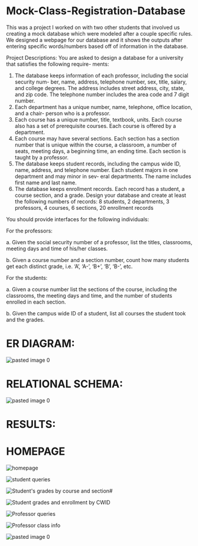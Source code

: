 # Mock-Class-Registration-Database
This was a project I worked on with two other students that involved us creating a mock database which were modeled after a couple specific rules. We designed a webpage for our database and it shows the outputs after entering specific words/numbers based off of information in the database.


Project Descriptions:
You are asked to design a database for a university that satisfies the following require-
ments:
1. The database keeps information of each professor, including the social security num-
ber, name, address, telephone number, sex, title, salary, and college degrees. The address
includes street address, city, state, and zip code. The telephone number includes the
area code and 7 digit number.
2. Each department has a unique number, name, telephone, office location, and a chair-
person who is a professor.
3. Each course has a unique number, title, textbook, units. Each course also has a set
of prerequisite courses. Each course is offered by a department.
4. Each course may have several sections. Each section has a section number that is
unique within the course, a classroom, a number of seats, meeting days, a beginning
time, an ending time. Each section is taught by a professor.
5. The database keeps student records, including the campus wide ID, name, address,
and telephone number. Each student majors in one department and may minor in sev-
eral departments. The name includes first name and last name.
6. The database keeps enrollment records. Each record has a student, a course section,
and a grade.
Design your database and create at least the following numbers of records:
8 students, 2 departments, 3 professors,
4 courses, 6 sections, 20 enrollment records

You should provide interfaces for the following individuals:

For the professors:

a. Given the social security number of a professor, list the titles, classrooms, meeting
days and time of his/her classes.

b. Given a course number and a section number, count how many students get each
distinct grade, i.e. ‘A’, ‘A-’, ‘B+’, ‘B’, ‘B-’, etc.

For the students:

a. Given a course number list the sections of the course, including the classrooms, the
meeting days and time, and the number of students enrolled in each section.

b. Given the campus wide ID of a student, list all courses the student took and the
grades.

# ER DIAGRAM:

![pasted image 0](https://github.com/JustinATDong/Mock-Class-Registration-Database/assets/70672580/c437d152-b3fd-4da9-b5d8-2ed805d9a773)

# RELATIONAL SCHEMA:

![pasted image 0](https://github.com/JustinATDong/Mock-Class-Registration-Database/assets/70672580/463ade79-baa9-4338-9478-7a0831fbd724)

# RESULTS:

# HOMEPAGE

![homepage](https://github.com/JustinATDong/Mock-Class-Registration-Database/assets/70672580/c72c0012-60ca-48b9-8e04-a0e095f8e710)

![student queries](https://github.com/JustinATDong/Mock-Class-Registration-Database/assets/70672580/8ce0d59c-c43b-4df9-9ae7-0def0d687ace)

![Student's grades by course and section#](https://github.com/JustinATDong/Mock-Class-Registration-Database/assets/70672580/a9fe53fd-9598-4101-8ecd-f4bb405c4b16)

![Student grades and enrollment by CWID](https://github.com/JustinATDong/Mock-Class-Registration-Database/assets/70672580/bc4d8497-ee03-433f-8350-b404ed511aaf)

![Professor queries](https://github.com/JustinATDong/Mock-Class-Registration-Database/assets/70672580/cf0b315a-3dd4-4dab-b055-50289f472076)

![Professor class info](https://github.com/JustinATDong/Mock-Class-Registration-Database/assets/70672580/cf73f0be-0286-41d8-a333-b2ac57c0867b)

![pasted image 0](https://github.com/JustinATDong/Mock-Class-Registration-Database/assets/70672580/692b8527-c681-4cfe-9551-adb8c41cff33)


